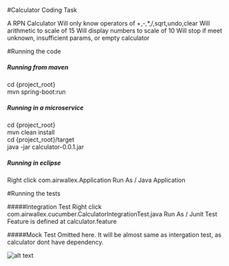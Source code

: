 #Calculator Coding Task
 
A RPN Calculator 
Will only know operators of +,-,*,/,sqrt,undo,clear
Will arithmetic to scale of 15
Will display numbers to scale of 10
Will stop if meet unknown, insufficient params, or empty calculator


#Running the code

##### Running from maven
cd \{project_root\}  
mvn spring-boot:run

##### Running in a microservice
cd \{project_root\}  
mvn clean install  
cd \{project_root\}/target  
java -jar calculator-0.0.1.jar 

##### Running in eclipse
Right click com.airwallex.Application
Run As / Java Application  


#Running the tests

#####Integration Test
Right click com.airwallex.cucumber.CalculatorIntegrationTest.java 
Run As / Junit Test
Feature is defined at calculator.feature

#####Mock Test
Omitted here. It will be almost same as intergation test, as calculator dont have dependency.


![alt text](file:test_result.jpg "Test Result")


